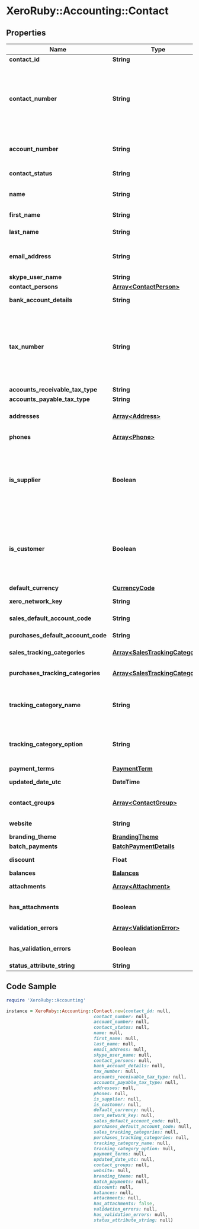 # XeroRuby::Accounting::Contact

## Properties

Name | Type | Description | Notes
------------ | ------------- | ------------- | -------------
**contact_id** | **String** | Xero identifier | [optional] 
**contact_number** | **String** | This can be updated via the API only i.e. This field is read only on the Xero contact screen, used to identify contacts in external systems (max length &#x3D; 50). If the Contact Number is used, this is displayed as Contact Code in the Contacts UI in Xero. | [optional] 
**account_number** | **String** | A user defined account number. This can be updated via the API and the Xero UI (max length &#x3D; 50) | [optional] 
**contact_status** | **String** | Current status of a contact – see contact status types | [optional] 
**name** | **String** | Full name of contact/organisation (max length &#x3D; 255) | [optional] 
**first_name** | **String** | First name of contact person (max length &#x3D; 255) | [optional] 
**last_name** | **String** | Last name of contact person (max length &#x3D; 255) | [optional] 
**email_address** | **String** | Email address of contact person (umlauts not supported) (max length  &#x3D; 255) | [optional] 
**skype_user_name** | **String** | Skype user name of contact | [optional] 
**contact_persons** | [**Array&lt;ContactPerson&gt;**](ContactPerson.md) | See contact persons | [optional] 
**bank_account_details** | **String** | Bank account number of contact | [optional] 
**tax_number** | **String** | Tax number of contact – this is also known as the ABN (Australia), GST Number (New Zealand), VAT Number (UK) or Tax ID Number (US and global) in the Xero UI depending on which regionalized version of Xero you are using (max length &#x3D; 50) | [optional] 
**accounts_receivable_tax_type** | **String** | The tax type from TaxRates | [optional] 
**accounts_payable_tax_type** | **String** | The tax type from TaxRates | [optional] 
**addresses** | [**Array&lt;Address&gt;**](Address.md) | Store certain address types for a contact – see address types | [optional] 
**phones** | [**Array&lt;Phone&gt;**](Phone.md) | Store certain phone types for a contact – see phone types | [optional] 
**is_supplier** | **Boolean** | true or false – Boolean that describes if a contact that has any AP  invoices entered against them. Cannot be set via PUT or POST – it is automatically set when an accounts payable invoice is generated against this contact. | [optional] 
**is_customer** | **Boolean** | true or false – Boolean that describes if a contact has any AR invoices entered against them. Cannot be set via PUT or POST – it is automatically set when an accounts receivable invoice is generated against this contact. | [optional] 
**default_currency** | [**CurrencyCode**](CurrencyCode.md) |  | [optional] 
**xero_network_key** | **String** | Store XeroNetworkKey for contacts. | [optional] 
**sales_default_account_code** | **String** | The default sales account code for contacts | [optional] 
**purchases_default_account_code** | **String** | The default purchases account code for contacts | [optional] 
**sales_tracking_categories** | [**Array&lt;SalesTrackingCategory&gt;**](SalesTrackingCategory.md) | The default sales tracking categories for contacts | [optional] 
**purchases_tracking_categories** | [**Array&lt;SalesTrackingCategory&gt;**](SalesTrackingCategory.md) | The default purchases tracking categories for contacts | [optional] 
**tracking_category_name** | **String** | The name of the Tracking Category assigned to the contact under SalesTrackingCategories and PurchasesTrackingCategories | [optional] 
**tracking_category_option** | **String** | The name of the Tracking Option assigned to the contact under SalesTrackingCategories and PurchasesTrackingCategories | [optional] 
**payment_terms** | [**PaymentTerm**](PaymentTerm.md) |  | [optional] 
**updated_date_utc** | **DateTime** | UTC timestamp of last update to contact | [optional] 
**contact_groups** | [**Array&lt;ContactGroup&gt;**](ContactGroup.md) | Displays which contact groups a contact is included in | [optional] 
**website** | **String** | Website address for contact (read only) | [optional] 
**branding_theme** | [**BrandingTheme**](BrandingTheme.md) |  | [optional] 
**batch_payments** | [**BatchPaymentDetails**](BatchPaymentDetails.md) |  | [optional] 
**discount** | **Float** | The default discount rate for the contact (read only) | [optional] 
**balances** | [**Balances**](Balances.md) |  | [optional] 
**attachments** | [**Array&lt;Attachment&gt;**](Attachment.md) | Displays array of attachments from the API | [optional] 
**has_attachments** | **Boolean** | A boolean to indicate if a contact has an attachment | [optional] [default to false]
**validation_errors** | [**Array&lt;ValidationError&gt;**](ValidationError.md) | Displays validation errors returned from the API | [optional] 
**has_validation_errors** | **Boolean** | A boolean to indicate if a contact has an validation errors | [optional] 
**status_attribute_string** | **String** | Status of object | [optional] 

## Code Sample

```ruby
require 'XeroRuby::Accounting'

instance = XeroRuby::Accounting::Contact.new(contact_id: null,
                                 contact_number: null,
                                 account_number: null,
                                 contact_status: null,
                                 name: null,
                                 first_name: null,
                                 last_name: null,
                                 email_address: null,
                                 skype_user_name: null,
                                 contact_persons: null,
                                 bank_account_details: null,
                                 tax_number: null,
                                 accounts_receivable_tax_type: null,
                                 accounts_payable_tax_type: null,
                                 addresses: null,
                                 phones: null,
                                 is_supplier: null,
                                 is_customer: null,
                                 default_currency: null,
                                 xero_network_key: null,
                                 sales_default_account_code: null,
                                 purchases_default_account_code: null,
                                 sales_tracking_categories: null,
                                 purchases_tracking_categories: null,
                                 tracking_category_name: null,
                                 tracking_category_option: null,
                                 payment_terms: null,
                                 updated_date_utc: null,
                                 contact_groups: null,
                                 website: null,
                                 branding_theme: null,
                                 batch_payments: null,
                                 discount: null,
                                 balances: null,
                                 attachments: null,
                                 has_attachments: false,
                                 validation_errors: null,
                                 has_validation_errors: null,
                                 status_attribute_string: null)
```


